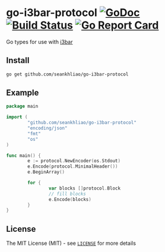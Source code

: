 # go-i3bar-protocol [![GoDoc](https://godoc.org/github.com/seankhliao/go-i3bar-protocol?status.svg)](https://godoc.org/github.com/seankhliao/go-i3bar-protocol) [![Build Status](https://img.shields.io/travis/seankhliao/go-i3bar-protocol.svg?style=flat-square)](https://travis-ci.org/seankhliao/go-i3bar-protocol) [![Go Report Card](https://goreportcard.com/badge/github.com/seankhliao/go-i3bar-protocol)](https://goreportcard.com/report/github.com/seankhliao/go-i3bar-protocol)

Go types for use with [i3bar](https://i3wm.org/docs/i3bar-protocol.html)

## Install

```bash
go get github.com/seankhliao/go-i3bar-protocol
```

## Example

```go
package main

import (
        "github.com/seankhliao/go-i3bar-protocol"
        "encoding/json"
        "fmt"
        "os"
)

func main() {
        e := protocol.NewEncoder(os.Stdout)
        e.Encode(protocol.MinimalHeader())
        e.BeginArray()

        for {
                var blocks []protocol.Block
                // fill blocks
                e.Encode(blocks)
        }
}
```

## License

The MIT License (MIT) - see [`LICENSE`](LICENSE) for more details
